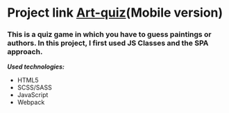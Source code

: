 # Project link [Art-quiz](https://lissaghu-art-quiz.netlify.app/)(Mobile version)

### This is a quiz game in which you have to guess paintings or authors. In this project, I first used JS Classes and the SPA approach.

***Used technologies:***
- HTML5
- SCSS/SASS
- JavaScript 
- Webpack
